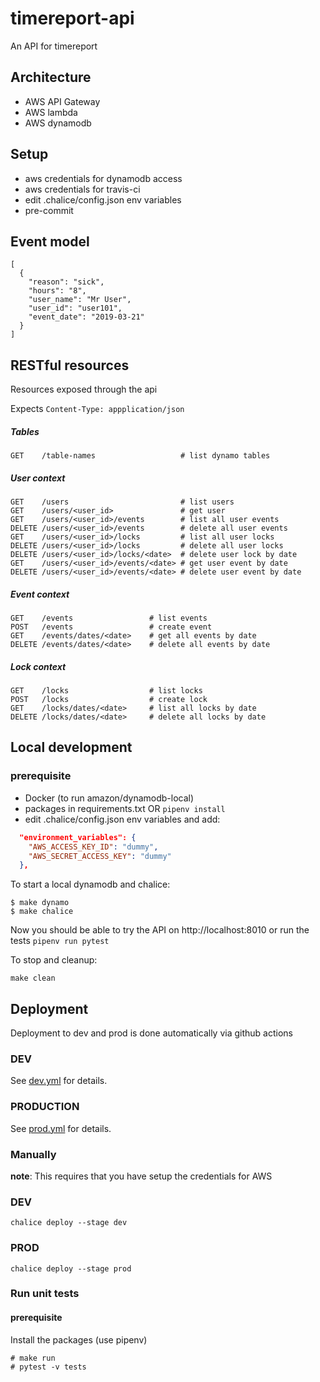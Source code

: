 # timereport-api
An API for timereport

## Architecture
* AWS API Gateway
* AWS lambda
* AWS dynamodb

## Setup

- aws credentials for dynamodb access
- aws credentials for travis-ci
- edit .chalice/config.json env variables
- pre-commit

## Event model
```
[
  {
    "reason": "sick",
    "hours": "8",
    "user_name": "Mr User",
    "user_id": "user101",
    "event_date": "2019-03-21"
  }
]
```

## RESTful resources

Resources exposed through the api

Expects `Content-Type: appplication/json`

##### Tables
```
GET    /table-names                   # list dynamo tables
```

##### User context
```
GET    /users                         # list users
GET    /users/<user_id>               # get user
GET    /users/<user_id>/events        # list all user events
DELETE /users/<user_id>/events        # delete all user events
GET    /users/<user_id>/locks         # list all user locks
DELETE /users/<user_id>/locks         # delete all user locks
DELETE /users/<user_id>/locks/<date>  # delete user lock by date
GET    /users/<user_id>/events/<date> # get user event by date
DELETE /users/<user_id>/events/<date> # delete user event by date
```

##### Event context
```
GET    /events                 # list events
POST   /events                 # create event
GET    /events/dates/<date>    # get all events by date
DELETE /events/dates/<date>    # delete all events by date
```

##### Lock context
```
GET    /locks                  # list locks
POST   /locks                  # create lock
GET    /locks/dates/<date>     # list all locks by date
DELETE /locks/dates/<date>     # delete all locks by date
```

## Local development

### prerequisite
- Docker (to run amazon/dynamodb-local)
- packages in requirements.txt OR `pipenv install`
- edit .chalice/config.json env variables and add:
```json
  "environment_variables": {
    "AWS_ACCESS_KEY_ID": "dummy",
    "AWS_SECRET_ACCESS_KEY": "dummy"
  },
```

To start a local dynamodb and chalice:
```
$ make dynamo
$ make chalice
```
Now you should be able to try the API on http://localhost:8010 or run the tests `pipenv run pytest`

To stop and cleanup:
```
make clean
```

## Deployment
Deployment to dev and prod is done automatically via github actions

### DEV
See [dev.yml](.github/workflows/dev.yml) for details.

### PRODUCTION
See [prod.yml](.github/workflows/prod.yml) for details.

### Manually
__note__: This requires that you have setup the credentials for AWS

### DEV
`chalice deploy --stage dev`
### PROD
`chalice deploy --stage prod`

### Run unit tests

#### prerequisite
Install the packages (use pipenv)
```
# make run
# pytest -v tests
```
